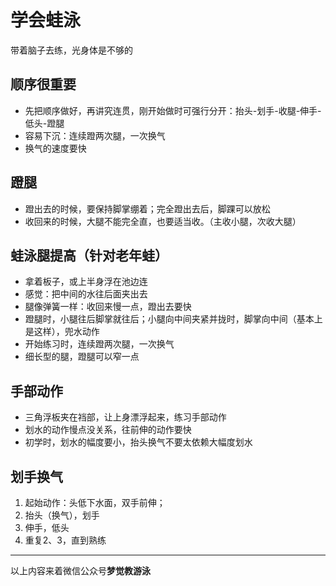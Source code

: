 学会蛙泳
====

带着脑子去练，光身体是不够的

顺序很重要
----
+ 先把顺序做好，再讲究连贯，刚开始做时可强行分开：抬头-划手-收腿-伸手-低头-蹬腿
+ 容易下沉：连续蹬两次腿，一次换气
+ 换气的速度要快

蹬腿
----
+ 蹬出去的时候，要保持脚掌绷着；完全蹬出去后，脚踝可以放松
+ 收回来的时候，大腿不能完全直，也要适当收。（主收小腿，次收大腿）

蛙泳腿提高（针对老年蛙）
----
+ 拿着板子，或上半身浮在池边连
+ 感觉：把中间的水往后面夹出去
+ 腿像弹簧一样：收回来慢一点，蹬出去要快
+ 蹬腿时，小腿往后脚掌就往后；小腿向中间夹紧并拢时，脚掌向中间（基本上是这样），兜水动作
+ 开始练习时，连续蹬两次腿，一次换气
+ 细长型的腿，蹬腿可以窄一点

手部动作
----
+ 三角浮板夹在裆部，让上身漂浮起来，练习手部动作
+ 划水的动作慢点没关系，往前伸的动作要快
+ 初学时，划水的幅度要小，抬头换气不要太依赖大幅度划水

划手换气
----
1. 起始动作：头低下水面，双手前伸；
2. 抬头（换气），划手
3. 伸手，低头
4. 重复2、3，直到熟练

* * *
以上内容来着微信公众号**梦觉教游泳**
